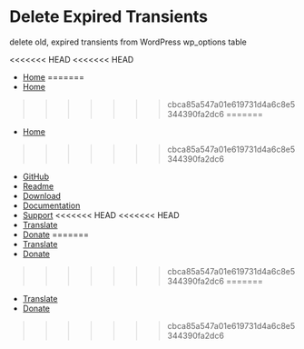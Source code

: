 # Delete Expired Transients #

delete old, expired transients from WordPress wp_options table

<<<<<<< HEAD
<<<<<<< HEAD
* [Home](https://shop.webaware.com.au/downloads/delete-expired-transients/)
=======
* [Home](http://shop.webaware.com.au/downloads/delete-expired-transients/)
>>>>>>> cbca85a547a01e619731d4a6c8e5344390fa2dc6
=======
* [Home](http://shop.webaware.com.au/downloads/delete-expired-transients/)
>>>>>>> cbca85a547a01e619731d4a6c8e5344390fa2dc6
* [GitHub](https://github.com/webaware/delete-expired-transients)
* [Readme](https://github.com/webaware/delete-expired-transients/blob/master/readme.txt)
* [Download](https://wordpress.org/plugins/delete-expired-transients/)
* [Documentation](https://wordpress.org/plugins/delete-expired-transients/faq/)
* [Support](https://wordpress.org/support/plugin/delete-expired-transients)
<<<<<<< HEAD
<<<<<<< HEAD
* [Translate](https://translate.wordpress.org/projects/wp-plugins/delete-expired-transients)
* [Donate](https://shop.webaware.com.au/donations/?donation_for=Delete+Expired+Transients)
=======
* [Translate](https://translate.webaware.com.au/projects/delete-expired-transients)
* [Donate](http://shop.webaware.com.au/donations/?donation_for=Delete+Expired+Transients)
>>>>>>> cbca85a547a01e619731d4a6c8e5344390fa2dc6
=======
* [Translate](https://translate.webaware.com.au/projects/delete-expired-transients)
* [Donate](http://shop.webaware.com.au/donations/?donation_for=Delete+Expired+Transients)
>>>>>>> cbca85a547a01e619731d4a6c8e5344390fa2dc6
